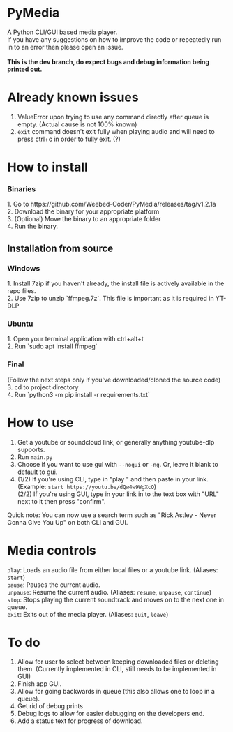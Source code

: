# PyMedia
A Python CLI/GUI based media player. <br>
If you have any suggestions on how to improve the code or repeatedly run in to an error then please open an issue. <br><br>
<b>This is the dev branch, do expect bugs and debug information being printed out.</b>

# Already known issues
1. ValueError upon trying to use any command directly after queue is empty. (Actual cause is not 100% known)
2. `exit` command doesn't exit fully when playing audio and will need to press ctrl+c in order to fully exit. (?)

# How to install
<h3>Binaries</h3>
1. Go to https://github.com/Weebed-Coder/PyMedia/releases/tag/v1.2.1a <br>
2. Download the binary for your appropriate platform <br>
3. (Optional) Move the binary to an appropriate folder <br>
4. Run the binary.

<h2>Installation from source</h2>
<h3>Windows</h3>
1. Install 7zip if you haven't already, the install file is actively available in the repo files. <br>
2. Use 7zip to unzip `ffmpeg.7z`. This file is important as it is required in YT-DLP
<h3>Ubuntu</h3>
1. Open your terminal application with ctrl+alt+t <br>
2. Run `sudo apt install ffmpeg`
<h3>Final</h3>
(Follow the next steps only if you've downloaded/cloned the source code)<br>
3. cd to project directory <br>
4. Run `python3 -m pip install -r requirements.txt`

# How to use
1. Get a youtube or soundcloud link, or generally anything youtube-dlp supports.
2. Run `main.py`
3. Choose if you want to use gui with `--nogui` or `-ng`. Or, leave it blank to default to gui. <br>
4. (1/2) If you're using CLI, type in "play " and then paste in your link. (Example: `start https://youtu.be/dQw4w9WgXcQ`) <br>
(2/2) If you're using GUI, type in your link in to the text box with "URL" next to it then press "confirm". <br>

Quick note: You can now use a search term such as "Rick Astley - Never Gonna Give You Up" on both CLI and GUI.

# Media controls
`play`: Loads an audio file from either local files or a youtube link. (Aliases: `start`) <br>
`pause`: Pauses the current audio. <br>
`unpause`: Resume the current audio. (Aliases: `resume`, `unpause`, `continue`) <br>
`stop`: Stops playing the current soundtrack and moves on to the next one in queue. <br>
`exit`: Exits out of the media player. (Aliases: `quit`, `leave`)

# To do
1. Allow for user to select between keeping downloaded files or deleting them. (Currently implemented in CLI, still needs to be implemented in GUI)
2. Finish app GUI.
3. Allow for going backwards in queue (this also allows one to loop in a queue).
4. Get rid of debug prints
5. Debug logs to allow for easier debugging on the developers end. 
6. Add a status text for progress of download.
